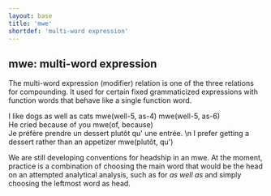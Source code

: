 ```yaml
---
layout: base
title: 'mwe'
shortdef: 'multi-word expression'
---
```


## mwe: multi-word expression


The multi-word expression (modifier) relation is one of the three relations for compounding. 
It used for certain fixed grammaticized expressions with function words that behave like a single function word.

<div class="sd-parse">
I like dogs as well as cats
mwe(well-5, as-4)
mwe(well-5, as-6)
</div>

<div class="sd-parse">
He cried because of you
mwe(of, because)
</div>

<div class="sd-parse">
Je préfère prendre un dessert plutôt qu' une entrée. \n I prefer getting a dessert rather than an appetizer
mwe(plutôt, qu')
</div>

We are still developing conventions for headship in an mwe. At the moment, practice is a combination of choosing the main word that would be the head on an attempted analytical analysis, such as for <i>as well as</i> and simply choosing the leftmost word as head.
